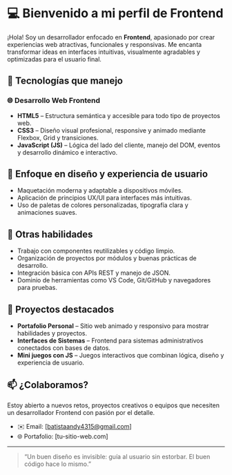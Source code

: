 # 💻 Bienvenido a mi perfil de Frontend

¡Hola! Soy un desarrollador enfocado en **Frontend**, apasionado por crear experiencias web atractivas, funcionales y responsivas. Me encanta transformar ideas en interfaces intuitivas, visualmente agradables y optimizadas para el usuario final.

## 🚀 Tecnologías que manejo

### 🌐 Desarrollo Web Frontend
- **HTML5** – Estructura semántica y accesible para todo tipo de proyectos web.
- **CSS3** – Diseño visual profesional, responsive y animado mediante Flexbox, Grid y transiciones.
- **JavaScript (JS)** – Lógica del lado del cliente, manejo del DOM, eventos y desarrollo dinámico e interactivo.

## 🎨 Enfoque en diseño y experiencia de usuario
- Maquetación moderna y adaptable a dispositivos móviles.
- Aplicación de principios UX/UI para interfaces más intuitivas.
- Uso de paletas de colores personalizadas, tipografía clara y animaciones suaves.

## 🧠 Otras habilidades
- Trabajo con componentes reutilizables y código limpio.
- Organización de proyectos por módulos y buenas prácticas de desarrollo.
- Integración básica con APIs REST y manejo de JSON.
- Dominio de herramientas como VS Code, Git/GitHub y navegadores para pruebas.

## 📌 Proyectos destacados
- **Portafolio Personal** – Sitio web animado y responsivo para mostrar habilidades y proyectos.
- **Interfaces de Sistemas** – Frontend para sistemas administrativos conectados con bases de datos.
- **Mini juegos con JS** – Juegos interactivos que combinan lógica, diseño y experiencia de usuario.

## 📫 ¿Colaboramos?
Estoy abierto a nuevos retos, proyectos creativos o equipos que necesiten un desarrollador Frontend con pasión por el detalle.

- ✉️ Email: [batistaandy4315@gmail.com]
- 🌐 Portafolio: [tu-sitio-web.com]

---

> “Un buen diseño es invisible: guía al usuario sin estorbar. El buen código hace lo mismo.”

